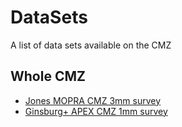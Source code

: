 # DataSets
A list of data sets available on the CMZ

## Whole CMZ

 * [Jones MOPRA CMZ 3mm survey](http://newt.phys.unsw.edu.au/mopracmz/)
 * [Ginsburg+ APEX CMZ 1mm survey](https://dataverse.harvard.edu/dataverse/APEX-CMZ-1mm)
